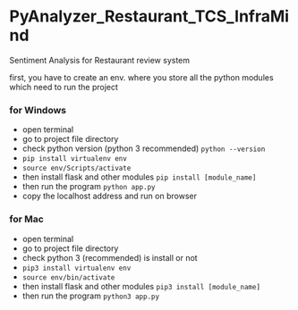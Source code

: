 # PyAnalyzer_Restaurant_TCS_InfraMind
Sentiment Analysis for Restaurant review system

first, you have to create an env. where you store all the python modules which need to run the project

### for Windows
 - open terminal
 - go to project file directory
 - check python version (python 3 recommended) `python --version`
 - `pip install virtualenv env`
 - `source env/Scripts/activate`
 - then install flask and other modules `pip install [module_name]`
 - then run the program `python app.py`
 - copy the localhost address and run on browser

### for Mac
 - open terminal
 - go to project file directory
 - check python 3 (recommended) is install or not
 - `pip3 install virtualenv env`
 - `source env/bin/activate`
 - then install flask and other modules `pip3 install [module_name]`
 - then run the program `python3 app.py`
